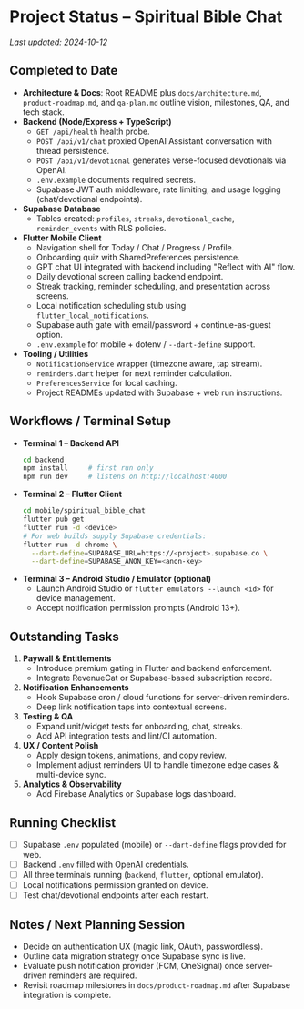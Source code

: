 # Project Status – Spiritual Bible Chat

_Last updated: 2024-10-12_

## Completed to Date
- **Architecture & Docs**: Root README plus `docs/architecture.md`, `product-roadmap.md`, and `qa-plan.md` outline vision, milestones, QA, and tech stack.
- **Backend (Node/Express + TypeScript)**
  - `GET /api/health` health probe.
  - `POST /api/v1/chat` proxied OpenAI Assistant conversation with thread persistence.
  - `POST /api/v1/devotional` generates verse-focused devotionals via OpenAI.
  - `.env.example` documents required secrets.
  - Supabase JWT auth middleware, rate limiting, and usage logging (chat/devotional endpoints).
- **Supabase Database**
  - Tables created: `profiles`, `streaks`, `devotional_cache`, `reminder_events` with RLS policies.
- **Flutter Mobile Client**
  - Navigation shell for Today / Chat / Progress / Profile.
  - Onboarding quiz with SharedPreferences persistence.
  - GPT chat UI integrated with backend including "Reflect with AI" flow.
  - Daily devotional screen calling backend endpoint.
  - Streak tracking, reminder scheduling, and presentation across screens.
  - Local notification scheduling stub using `flutter_local_notifications`.
  - Supabase auth gate with email/password + continue-as-guest option.
  - `.env.example` for mobile + dotenv / `--dart-define` support.
- **Tooling / Utilities**
  - `NotificationService` wrapper (timezone aware, tap stream).
  - `reminders.dart` helper for next reminder calculation.
  - `PreferencesService` for local caching.
  - Project READMEs updated with Supabase + web run instructions.

## Workflows / Terminal Setup
- **Terminal 1 – Backend API**
  ```bash
  cd backend
  npm install     # first run only
  npm run dev     # listens on http://localhost:4000
  ```
- **Terminal 2 – Flutter Client**
  ```bash
  cd mobile/spiritual_bible_chat
  flutter pub get
  flutter run -d <device>
  # For web builds supply Supabase credentials:
  flutter run -d chrome \
    --dart-define=SUPABASE_URL=https://<project>.supabase.co \
    --dart-define=SUPABASE_ANON_KEY=<anon-key>
  ```
- **Terminal 3 – Android Studio / Emulator (optional)**
  - Launch Android Studio or `flutter emulators --launch <id>` for device management.
  - Accept notification permission prompts (Android 13+).

## Outstanding Tasks
1. **Paywall & Entitlements**
   - Introduce premium gating in Flutter and backend enforcement.
   - Integrate RevenueCat or Supabase-based subscription record.
2. **Notification Enhancements**
   - Hook Supabase cron / cloud functions for server-driven reminders.
   - Deep link notification taps into contextual screens.
3. **Testing & QA**
   - Expand unit/widget tests for onboarding, chat, streaks.
   - Add API integration tests and lint/CI automation.
4. **UX / Content Polish**
   - Apply design tokens, animations, and copy review.
   - Implement adjust reminders UI to handle timezone edge cases & multi-device sync.
5. **Analytics & Observability**
   - Add Firebase Analytics or Supabase logs dashboard.

## Running Checklist
- [ ] Supabase `.env` populated (mobile) or `--dart-define` flags provided for web.
- [ ] Backend `.env` filled with OpenAI credentials.
- [ ] All three terminals running (`backend`, `flutter`, optional emulator).
- [ ] Local notifications permission granted on device.
- [ ] Test chat/devotional endpoints after each restart.

## Notes / Next Planning Session
- Decide on authentication UX (magic link, OAuth, passwordless).
- Outline data migration strategy once Supabase sync is live.
- Evaluate push notification provider (FCM, OneSignal) once server-driven reminders are required.
- Revisit roadmap milestones in `docs/product-roadmap.md` after Supabase integration is complete.
